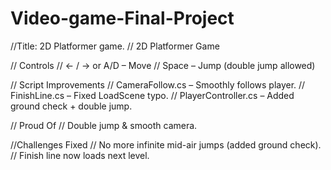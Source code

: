# Video-game-Final-Project
//Title: 2D Platformer game.
// 2D Platformer Game

// Controls
// ← / → or A/D – Move
// Space – Jump (double jump allowed)

// Script Improvements
// CameraFollow.cs – Smoothly follows player.
// FinishLine.cs – Fixed LoadScene typo.
// PlayerController.cs – Added ground check + double jump.

// Proud Of
// Double jump & smooth camera.

//Challenges Fixed
// No more infinite mid-air jumps (added ground check).
// Finish line now loads next level.

